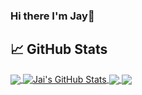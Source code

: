 ### Hi there I'm Jay👋

<!--
**jpsxlr8/jpsxlr8** is a ✨ _special_ ✨ repository because its `README.md` (this file) appears on your GitHub profile.

Here are some ideas to get you started:

- 🔭 I’m currently working on Web development.
- 🌱 I’m currently learning django.
- 👯 I’m looking to collaborate on ...
- 🤔 I’m looking for help with ...
- 💬 Ask me about anything related to sports.
- 📫 How to reach me: ...
- 😄 Pronouns: ...
- ⚡ Fun fact: ...
-->
## &#x1f4c8; GitHub Stats

<a href="https://github.com/jpsxlr8/jpsxlr8">
  <img align="center" src="https://github-readme-stats.vercel.app/api/top-langs/?username=jpsxlr8&hide=java,html,tex&title_color=ffffff&text_color=c9cacc&icon_color=2bbc8a&bg_color=1d1f21&langs_count=3" />
</a>
<a href="https://github.com/jpsxlr8/jpsxlr8">
  <img align="center" src="https://github-readme-stats.vercel.app/api?username=jpsxlr8&show_icons=true&line_height=27&count_private=true&title_color=ffffff&text_color=c9cacc&icon_color=2bbc8a&bg_color=1d1f21" alt="Jai's GitHub Stats" />
</a>

<a href="https://github.com/MartinHeinz/python-project-blueprint">
  <img align="center" src="https://github-readme-stats.vercel.app/api/pin/?username=MartinHeinz&repo=python-project-blueprint&title_color=ffffff&text_color=c9cacc&icon_color=2bbc8a&bg_color=1d1f21" />
</a>


<a href="https://github.com/MartinHeinz/go-project-blueprint">
  <img align="center" src="https://github-readme-stats.vercel.app/api/pin/?username=MartinHeinz&repo=go-project-blueprint&title_color=ffffff&text_color=c9cacc&icon_color=2bbc8a&bg_color=1d1f21" />
</a>    
